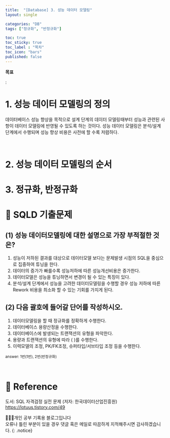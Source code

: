 ```yaml
---
title:  "[Database] 3. 성능 데이터 모델링"
layout: single

categories: "DB"
tags: ["정규화", "반정규화"]

toc: true
toc_sticky: true
toc_label : "목차"
toc_icon: "bars"
published: false
---
```


<div class="notice">
  <strong>목표</strong>
  <p>: </p>
</div>

# 1. 성능 데이터 모델링의 정의
데이터베이스 성능 향상을 목적으로 설계 단계의 데이터 모델링때부터 성능과 관련된 사항이 데이터 모델링에 반영될 수 있도록 하는 것이다. 성능 데이터 모델링은 분석/설계 단계에서 수행되며 성능 향상 비용은 사전에 할 수록 저렴하다. 

<br>

# 2. 성능 데이터 모델링의 순서


# 3. 정규화, 반정규화



# 📝 SQLD 기출문제
## (1) 성능 데이터모델링에 대한 설명으로 가장 부적절한 것은?
1. 성능이 저하된 결과를 대상으로 데이터모델 보다는 문제발생 시점의 SQL을 중심으로 집중하여 튜닝을 한다.
2. 데이터의 증가가 빠를수록 성능저하에 따른 성능개선비용은 증가한다.
3. 데이터모델은 성능을 튜닝하면서 변경이 될 수 있는 특징이 있다.
4. 분석/설계 단계에서 성능을 고려한 데이터모델링을 수행할 경우 성능 저하에 따른 Rework 비용을 최소화 할 수 있는 기회를 가지게 된다.

## (2) 다음 괄호에 들어갈 단어를 작성하시오.
1. 데이터모델링을 할 때 정규화를 정확하게 수행한다.
2. 데이터베이스 용량산정을 수행한다.
3. 데이터베이스에 발생되는 트랜잭션의 유형을 파악한다.
4. 용량과 트랜잭션의 유형에 따라 (     )를 수행한다.
5. 이력모델의 조정, PK/FK조정, 슈퍼타입/서브타입 조정 등을 수행한다.

<small>answer: 1번(1번), 2번(반정규화)</small>

<br>

# 📄 Reference
도서: SQL 자격검정 실전 문제 (저자: 한국데이터산업진흥원)
https://lotuus.tistory.com/49

👩🏻‍💻개인 공부 기록용 블로그입니다
<br>오류나 틀린 부분이 있을 경우 댓글 혹은 메일로 따끔하게 지적해주시면 감사하겠습니다.
{: .notice}